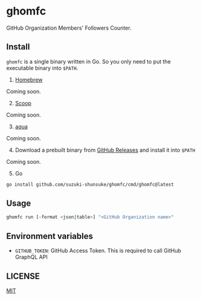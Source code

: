 # ghomfc

GitHub Organization Members' Followers Counter.

## Install

`ghomfc` is a single binary written in Go.
So you only need to put the executable binary into `$PATH`.

1. [Homebrew](https://brew.sh/)

Coming soon.

2. [Scoop](https://scoop.sh/)

Coming soon.

3. [aqua](https://aquaproj.github.io/)

Coming soon.

4. Download a prebuilt binary from [GitHub Releases](https://github.com/suzuki-shunsuke/ghomfc/releases) and install it into `$PATH`

Coming soon.

5. Go

```sh
go install github.com/suzuki-shunsuke/ghomfc/cmd/ghomfc@latest
```

## Usage

```sh
ghomfc run [-format <json|table>] "<GitHub Organization name>"
```

## Environment variables

- `GITHUB_TOKEN`: GitHub Access Token. This is required to call GitHub GraphQL API

## LICENSE

[MIT](LICENSE)
